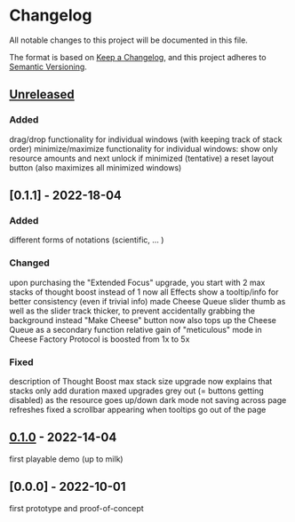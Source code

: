 # Changelog

All notable changes to this project will be documented in this file.

The format is based on [Keep a Changelog](https://keepachangelog.com/en/1.0.0/),
and this project adheres to [Semantic Versioning](https://semver.org/spec/v2.0.0.html).

## [Unreleased]

### Added

drag/drop functionality for individual windows (with keeping track of stack order)
minimize/maximize functionality for individual windows: show only resource amounts and next unlock if minimized (tentative)
a reset layout button (also maximizes all minimized windows)

## [0.1.1] - 2022-18-04

### Added

different forms of notations (scientific, ... )

### Changed

upon purchasing the "Extended Focus" upgrade, you start with 2 max stacks of thought boost instead of 1
now all Effects show a tooltip/info for better consistency (even if trivial info)
made Cheese Queue slider thumb as well as the slider track thicker, to prevent accidentally grabbing the background instead
"Make Cheese" button now also tops up the Cheese Queue as a secondary function
relative gain of "meticulous" mode in Cheese Factory Protocol is boosted from 1x to 5x

### Fixed

description of Thought Boost max stack size upgrade now explains that stacks only add duration
maxed upgrades grey out (= buttons getting disabled) as the resource goes up/down
dark mode not saving across page refreshes
fixed a scrollbar appearing when tooltips go out of the page

## [0.1.0] - 2022-14-04

first playable demo (up to milk)

## [0.0.0] - 2022-10-01

first prototype and proof-of-concept

[unreleased]: https://github.com/olivierlacan/keep-a-changelog/compare/v1.1.0...HEAD
[0.1.0]: https://github.com/olivierlacan/keep-a-changelog/compare/v0.0.8...v0.1.0
